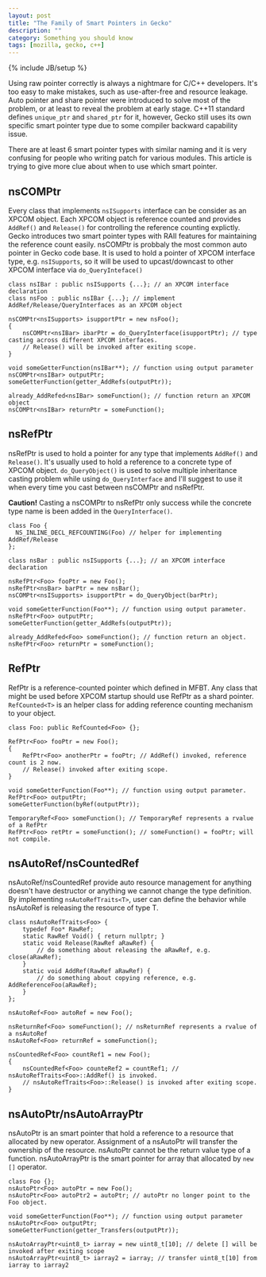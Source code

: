 ```yaml
---
layout: post
title: "The Family of Smart Pointers in Gecko"
description: ""
category: Something you should know
tags: [mozilla, gecko, c++]
---
```

{% include JB/setup %}

Using raw pointer correctly is always a nightmare for C/C++ developers. It's too easy to make mistakes, such as use-after-free and resource leakage.
Auto pointer and share pointer were introduced to solve most of the problem, or at least to reveal the problem at early stage.
C++11 standard defines `unique_ptr` and `shared_ptr` for it, however, Gecko still uses its own specific smart pointer type due to some compiler backward capability issue.

There are at least 6 smart pointer types with similar naming and it is very confusing for people who writing patch for various modules.
This article is trying to give more clue about when to use which smart pointer.

nsCOMPtr
--------
Every class that implements `nsISupports` interface can be consider as an XPCOM object.
Each XPCOM object is reference counted and provides `AddRef()` and `Release()` for controlling the reference counting explictly.
Gecko introduces two smart pointer types with RAII features for maintaining the reference count easily.
nsCOMPtr is probbaly the most common auto pointer in Gecko code base.
It is used to hold a pointer of XPCOM interface type, e.g. `nsISupports`, so it will be used to upcast/downcast to other XPCOM interface via `do_QueryInteface()`

    class nsIBar : public nsISupports {...}; // an XPCOM interface declaration
    class nsFoo : public nsIBar {...}; // implement AddRef/Release/QueryInterfaces as an XPCOM object

    nsCOMPtr<nsISupports> isupportPtr = new nsFoo();
    {
        nsCOMPtr<nsIBar> ibarPtr = do_QueryInterface(isupportPtr); // type casting across different XPCOM interfaces.
        // Release() will be invoked after exiting scope.
    }

    void someGetterFunction(nsIBar**); // function using output parameter
    nsCOMPtr<nsIBar> outputPtr;
    someGetterFunction(getter_AddRefs(outputPtr));

    already_AddRefed<nsIBar> someFunction(); // function return an XPCOM object
    nsCOMPtr<nsIBar> returnPtr = someFunction();

nsRefPtr
--------
nsRefPtr is used to hold a pointer for any type that implements `AddRef()` and `Release()`.
It's usually used to hold a reference to a concrete type of XPCOM object.
`do_QueryObject()` is used to solve multiple inheritance casting problem while using `do_QueryInterface` and I'll suggest to use it when every time you cast between nsCOMPtr and nsRefPtr.

**Caution!** Casting a nsCOMPtr to nsRefPtr only success while the concrete type name is been added in the `QueryInterface()`.

    class Foo {
      NS_INLINE_DECL_REFCOUNTING(Foo) // helper for implementing AddRef/Release
    };

    class nsBar : public nsISupports {...}; // an XPCOM interface declaration

    nsRefPtr<Foo> fooPtr = new Foo();
    nsRefPtr<nsBar> barPtr = new nsBar();
    nsCOMPtr<nsISupports> isupportPtr = do_QueryObject(barPtr);

    void someGetterFunction(Foo**); // function using output parameter.
    nsRefPtr<Foo> outputPtr;
    someGetterFunction(getter_AddRefs(outputPtr));

    already_AddRefed<Foo> someFunction(); // function return an object.
    nsRefPtr<Foo> returnPtr = someFunction();

RefPtr
------
RefPtr is a reference-counted pointer which defined in MFBT.
Any class that might be used before XPCOM startup should use RefPtr as a shard pointer.
`RefCounted<T>` is an helper class for adding reference counting mechanism to your object.

    class Foo: public RefCounted<Foo> {};

    RefPtr<Foo> fooPtr = new Foo();
    {
        RefPtr<Foo> anotherPtr = fooPtr; // AddRef() invoked, reference count is 2 now.
        // Release() invoked after exiting scope.
    }

    void someGetterFunction(Foo**); // function using output parameter.
    RefPtr<Foo> outputPtr;
    someGetterFunction(byRef(outputPtr));

    TemporaryRef<Foo> someFunction(); // TemporaryRef represents a rvalue of a RefPtr
    RefPtr<Foo> retPtr = someFunction(); // someFunction() = fooPtr; will not compile.

nsAutoRef/nsCountedRef
----------------------
nsAutoRef/nsCountedRef provide auto resource management for anything doesn't have destructor or anything we cannot change the type definition.
By implementing `nsAutoRefTraits<T>`, user can define the behavior while nsAutoRef is releasing the resource of type T.

    class nsAutoRefTraits<Foo> {
        typedef Foo* RawRef;
        static RawRef Void() { return nullptr; }
        static void Release(RawRef aRawRef) {
            // do something about releasing the aRawRef, e.g. close(aRawRef);
        }
        static void AddRef(RawRef aRawRef) {
            // do something about copying reference, e.g. AddReferenceFoo(aRawRef);
        }
    };

    nsAutoRef<Foo> autoRef = new Foo();

    nsReturnRef<Foo> someFunction(); // nsReturnRef represents a rvalue of a nsAutoRef
    nsAutoRef<Foo> returnRef = someFunction();

    nsCountedRef<Foo> countRef1 = new Foo();
    {
        nsCountedRef<Foo> counteRef2 = countRef1; // nsAutoRefTraits<Foo>::AddRef() is invoked.
        // nsAutoRefTraits<Foo>::Release() is invoked after exiting scope.
    }

nsAutoPtr/nsAutoArrayPtr
------------------------
nsAutoPtr is an smart pointer that hold a reference to a resource that allocated by new operator.
Assignment of a nsAutoPtr will transfer the ownership of the resource.
nsAutoPtr cannot be the return value type of a function.
nsAutoArrayPtr is the smart pointer for array that allocated by `new []` operator.

    class Foo {};
    nsAutoPtr<Foo> autoPtr = new Foo();
    nsAutoPtr<Foo> autoPtr2 = autoPtr; // autoPtr no longer point to the Foo object.

    void someGetterFunction(Foo**); // function using output parameter
    nsAutoPtr<Foo> outputPtr;
    someGetterFunction(getter_Transfers(outputPtr));

    nsAutoArrayPtr<uint8_t> iarray = new uint8_t[10]; // delete [] will be invoked after exiting scope
    nsAutoArrayPtr<uint8_t> iarray2 = iarray; // transfer uint8_t[10] from iarray to iarray2


